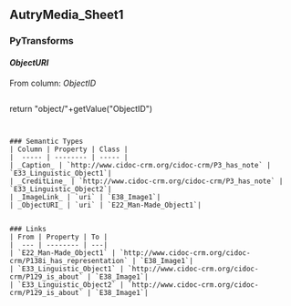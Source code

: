 ## AutryMedia_Sheet1

### PyTransforms
#### _ObjectURI_
From column: _ObjectID_
>``` python
return "object/"+getValue("ObjectID")
```


### Semantic Types
| Column | Property | Class |
|  ----- | -------- | ----- |
| _Caption_ | `http://www.cidoc-crm.org/cidoc-crm/P3_has_note` | `E33_Linguistic_Object1`|
| _CreditLine_ | `http://www.cidoc-crm.org/cidoc-crm/P3_has_note` | `E33_Linguistic_Object2`|
| _ImageLink_ | `uri` | `E38_Image1`|
| _ObjectURI_ | `uri` | `E22_Man-Made_Object1`|


### Links
| From | Property | To |
|  --- | -------- | ---|
| `E22_Man-Made_Object1` | `http://www.cidoc-crm.org/cidoc-crm/P138i_has_representation` | `E38_Image1`|
| `E33_Linguistic_Object1` | `http://www.cidoc-crm.org/cidoc-crm/P129_is_about` | `E38_Image1`|
| `E33_Linguistic_Object2` | `http://www.cidoc-crm.org/cidoc-crm/P129_is_about` | `E38_Image1`|
